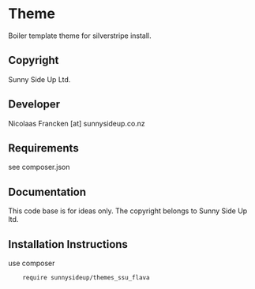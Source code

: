 Theme
================================================================================

Boiler template theme for silverstripe install.

Copyright
-----------------------------------------------
Sunny Side Up Ltd.


Developer
-----------------------------------------------
Nicolaas Francken [at] sunnysideup.co.nz


Requirements
-----------------------------------------------
see composer.json



Documentation
-----------------------------------------------
This code base is for ideas only.  The copyright belongs to
Sunny Side Up ltd.

Installation Instructions
-----------------------------------------------
use composer

```
    require sunnysideup/themes_ssu_flava
```
